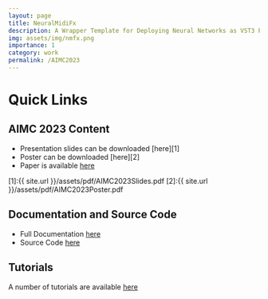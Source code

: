 ```yaml
---
layout: page
title: NeuralMidiFx
description: A Wrapper Template for Deploying Neural Networks as VST3 Plugins
img: assets/img/nmfx.png
importance: 1
category: work
permalink: /AIMC2023
---
```


# Quick Links

## AIMC 2023 Content

- Presentation slides can be downloaded [here][1]
- Poster can be downloaded [here][2]
- Paper is available [here](https://aimc2023.pubpub.org/pub/givwzz98/draft?access=mxqkwrij)
  
[1]:{{ site.url }}/assets/pdf/AIMC2023Slides.pdf
[2]:{{ site.url }}/assets/pdf/AIMC2023Poster.pdf


## Documentation and Source Code

- Full Documentation [here](https://neuralmidifx.github.io)
- Source Code [here](https://github.com/behzadhaki/NeuralMidiFXPlugin)

## Tutorials

A number of tutorials are available [here](neuralmidifx.github.io/tutorials)
